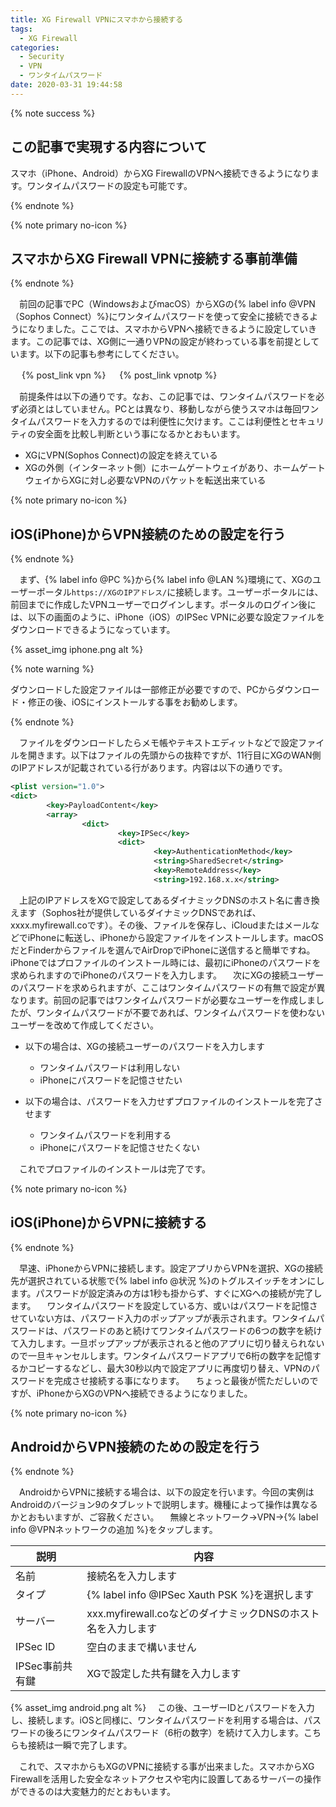 ```yaml
---
title: XG Firewall VPNにスマホから接続する
tags:
  - XG Firewall
categories:
  - Security
  - VPN
  - ワンタイムパスワード
date: 2020-03-31 19:44:58
---
```


{% note success  %}

## この記事で実現する内容について

スマホ（iPhone、Android）からXG FirewallのVPNへ接続できるようになります。ワンタイムパスワードの設定も可能です。

{% endnote %}
<!-- more -->

{% note primary no-icon %}

## スマホからXG Firewall VPNに接続する事前準備

{% endnote %}

　前回の記事でPC（WindowsおよびmacOS）からXGの{% label info @VPN（Sophos Connect）%}にワンタイムパスワードを使って安全に接続できるようになりました。ここでは、スマホからVPNへ接続できるように設定していきます。この記事では、XG側に一通りVPNの設定が終わっている事を前提としています。以下の記事も参考にしてください。

　 {% post_link vpn %}
　 {% post_link vpnotp %}

　前提条件は以下の通りです。なお、この記事では、ワンタイムパスワードを必ず必須とはしていません。PCとは異なり、移動しながら使うスマホは毎回ワンタイムパスワードを入力するのでは利便性に欠けます。ここは利便性とセキュリティの安全面を比較し判断という事になるかとおもいます。

- XGにVPN(Sophos Connect)の設定を終えている
- XGの外側（インターネット側）にホームゲートウェイがあり、ホームゲートウェイからXGに対し必要なVPNのパケットを転送出来ている

{% note primary no-icon %}

## iOS(iPhone)からVPN接続のための設定を行う

{% endnote %}

　まず、{% label info @PC %}から{% label info @LAN %}環境にて、XGのユーザーポータル`https://XGのIPアドレス/`に接続します。ユーザーポータルには、前回までに作成したVPNユーザーでログインします。ポータルのログイン後には、以下の画面のように、iPhone（iOS）のIPSec VPNに必要な設定ファイルをダウンロードできるようになっています。

{% asset_img iphone.png alt %}

{% note warning  %}

ダウンロードした設定ファイルは一部修正が必要ですので、PCからダウンロード・修正の後、iOSにインストールする事をお勧めします。

{% endnote %}

　ファイルをダウンロードしたらメモ帳やテキストエディットなどで設定ファイルを開きます。以下はファイルの先頭からの抜粋ですが、11行目にXGのWAN側のIPアドレスが記載されている行があります。内容は以下の通りです。

```xml
<plist version="1.0">
<dict>
        <key>PayloadContent</key>
        <array>
                <dict>
                        <key>IPSec</key>
                        <dict>
                                <key>AuthenticationMethod</key>
                                <string>SharedSecret</string>
                                <key>RemoteAddress</key>
                                <string>192.168.x.x</string>
```

　上記のIPアドレスをXGで設定してあるダイナミックDNSのホスト名に書き換えます（Sophos社が提供しているダイナミックDNSであれば、xxxx.myfirewall.coです）。その後、ファイルを保存し、iCloudまたはメールなどでiPhoneに転送し、iPhoneから設定ファイルをインストールします。macOSだとFinderからファイルを選んでAirDropでiPhoneに送信すると簡単ですね。iPhoneではプロファイルのインストール時には、最初にiPhoneのパスワードを求められますのでiPhoneのパスワードを入力します。
　次にXGの接続ユーザーのパスワードを求められますが、ここはワンタイムパスワードの有無で設定が異なります。前回の記事ではワンタイムパスワードが必要なユーザーを作成しましたが、ワンタイムパスワードが不要であれば、ワンタイムパスワードを使わないユーザーを改めて作成してください。

- 以下の場合は、XGの接続ユーザーのパスワードを入力します
  - ワンタイムパスワードは利用しない
  - iPhoneにパスワードを記憶させたい


- 以下の場合は、パスワードを入力せずプロファイルのインストールを完了させます
  - ワンタイムパスワードを利用する
  - iPhoneにパスワードを記憶させたくない

　これでプロファイルのインストールは完了です。

{% note primary no-icon %}

## iOS(iPhone)からVPNに接続する

{% endnote %}

　早速、iPhoneからVPNに接続します。設定アプリからVPNを選択、XGの接続先が選択されている状態で{% label info @状況 %}のトグルスイッチをオンにします。パスワードが設定済みの方は1秒も掛からず、すぐにXGへの接続が完了します。
　ワンタイムパスワードを設定している方、或いはパスワードを記憶させていない方は、パスワード入力のポップアップが表示されます。ワンタイムパスワードは、パスワードのあと続けてワンタイムパスワードの6つの数字を続けて入力します。一旦ポップアップが表示されると他のアプリに切り替えられないので一旦キャンセルします。ワンタイムパスワードアプリで6桁の数字を記憶するかコピーするなどし、最大30秒以内で設定アプリに再度切り替え、VPNのパスワードを完成させ接続する事になります。
　ちょっと最後が慌ただしいのですが、iPhoneからXGのVPNへ接続できるようになりました。

{% note primary no-icon %}

## AndroidからVPN接続のための設定を行う

{% endnote %}

　AndroidからVPNに接続する場合は、以下の設定を行います。今回の実例はAndroidのバージョン9のタブレットで説明します。機種によって操作は異なるかとおもいますが、ご容赦ください。
　無線とネットワーク→VPN→{% label info @VPNネットワークの追加 %}をタップします。

| 説明            | 内容                                                         |
| --------------- | ------------------------------------------------------------ |
| 名前            | 接続名を入力します                                           |
| タイプ          | {% label info @IPSec Xauth PSK %}を選択します                |
| サーバー        | xxx.myfirewall.coなどのダイナミックDNSのホスト名を入力します |
| IPSec ID        | 空白のままで構いません                                       |
| IPSec事前共有鍵 | XGで設定した共有鍵を入力します                               |

{% asset_img android.png alt %}
　この後、ユーザーIDとパスワードを入力し、接続します。iOSと同様に、ワンタイムパスワードを利用する場合は、パスワードの後ろにワンタイムパスワード（6桁の数字）を続けて入力します。こちらも接続は一瞬で完了します。

　これで、スマホからもXGのVPNに接続する事が出来ました。スマホからXG Firewallを活用した安全なネットアクセスや宅内に設置してあるサーバーの操作ができるのは大変魅力的だとおもいます。

